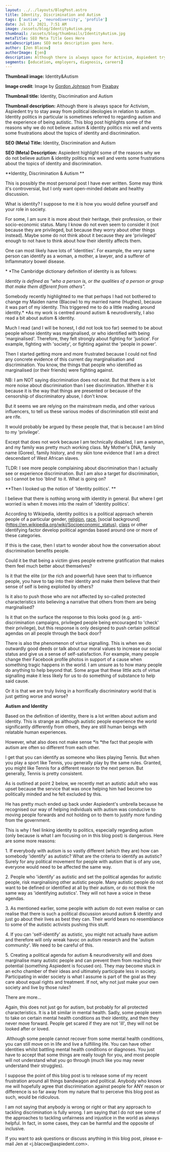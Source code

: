 ```yaml
---
layout: ../../layouts/BlogPost.astro
title: Identity, Discrimination and Autism
tags: ['autism', 'neurodiversity', 'profile']
date: Jul 17, 2021, 7:51 AM
image: /assets/blog/IdentityAutism.png
thumbnail: /assets/blog/thumbnails/IdentityAutism.jpg
metaTitle: SEO Meta Title Goes Here
metaDescription: SEO meta description goes here.
author: [Jen Blacow]
authorImage: [jen]
description: Although there is always space for Activism, Aspiedent try to stay away from political ideologies in relation to autism. Identity politics in particular is sometimes referred to regarding autism and the experience of being autistic. This blog post highlights some of the reasons why we do not believe autism & identity politics mix well and vents some frustrations about the topics of identity and discrimination.
segments: [education, employers, diagnosis, careers]
---
```

**Thumbnail image:** Identity&Autism

**Image credit**: Image by [Gordon
Johnson](https://pixabay.com/users/gdj-1086657/?utm_source=link-attribution&utm_medium=referral&utm_campaign=image&utm_content=2750393) from [Pixabay](https://pixabay.com/?utm_source=link-attribution&utm_medium=referral&utm_campaign=image&utm_content=2750393) 

**Thumbnail title:** Identity, Discrimination and Autism

**Thumbnail description:** Although there is always space for Activism,
Aspiedent try to stay away from political ideologies in relation to
autism. Identity politics in particular is sometimes referred to
regarding autism and the experience of being autistic. This blog post
highlights some of the reasons why we do not believe autism & identity
politics mix well and vents some frustrations about the topics of
identity and discrimination.

**SEO (Meta) Title:** Identity, Discrimination and Autism

**SEO (Meta) Description:** Aspiedent highlight some of the reasons why
we do not believe autism & identity politics mix well and vents some
frustrations about the topics of identity and discrimination.

**Identity, Discrimination & Autism **

This is possibly the most personal post I have ever written. Some may
think it's controversial, but I only want open-minded debate and healthy
discussion. 

What is identity? I suppose to me it is how you would define yourself
and your role in society. 

For some, I am sure it is more about their heritage, their profession,
or their socio-economic status. Many I know do not even seem to consider
it (not because they are privileged, but because they worry about other
things instead). Maybe some do not think about it because they are
'privileged' enough to not have to think about how their identity
affects them. 

One can most likely have lots of 'identities'. For example, the very
same person can identify as a woman, a mother, a lawyer, and a sufferer
of Inflammatory bowel disease. 

\* *The Cambridge dictionary definition of identity is as follows:

*Identity is defined as "who a person is, or the qualities of a person
or group that make them different from others".*

Somebody recently highlighted to me that perhaps I had not bothered to
change my Maiden name (Blacow) to my married name (Hughes), because it
was part of my identity. This triggered me to do a little reading around
identity.* *As my work is centred around autism & neurodiversity, I also
read a bit about autism & identity. 

Much I read (and I will be honest, I did not look too far) seemed to be
about people whose identity was marginalised, or who identified with
being 'marginalised'. Therefore, they felt strongly about fighting for
'justice'. For example, fighting with 'society', or fighting against the
'people in power'. 

Then I started getting more and more frustrated because I could not find
any concrete evidence of this current day marginalisation and
discrimination. You know, the things that people who identified as
marginalised (or their friends) were fighting against.

NB: I am NOT saying discrimination does not exist. But that there is a
lot more noise about discrimination than I see discrimination. Whether
it is because it is the way that things are presented or because of the
censorship of discriminatory abuse, I don't know. 

But it seems we are relying on the mainstream media, and other various
influencers, to tell us these various modes of discrimination still
exist and are rife. 

It would probably be argued by these people that, that is because I am
blind to my 'privilege'. 

Except that does not work because I am technically disabled, I am a
woman, and my family was pretty much working class. My Mother's DNA,
family name (Goree), family history, and my skin tone evidence that I am
a direct descendant of West African slaves. 

TLDR: I see more people complaining about discrimination than I actually
see or experience discrimination. But I am also a target for
discrimination, so I cannot be too 'blind' to it. What is going on?

**Then I looked up the notion of 'Identity politics'. **

I believe that there is nothing wrong with identity in general. But
where I get worried is when it moves into the realm of 'identity
politics'. 

According to Wikipedia, identity politics is a political approach
wherein people of a particular
gender, [religion](https://en.wikipedia.org/wiki/Religion), [race](https://en.wikipedia.org/wiki/Race_(human_categorization)), [social
background](https://en.wikipedia.org/wiki/Socioeconomic_status), [class](https://en.wikipedia.org/wiki/Social_class) or
other identifying factor develop political agendas based around one or
more of these categories.

If this is the case, then I start to wonder about how the conversation
about discrimination benefits people. 

Could it be that being a victim gives people extreme gratification that
makes them feel much better about themselves? 

Is it that the elite (or the rich and powerful) have seen that to
influence people, you have to tap into their identity and make them
believe that their sense of self is being exploited by others?

Is it also to push those who are not affected by so-called protected
characteristics into believing a narrative that others from them are
being marginalised? 

Is it that on the surface the response to this looks good (e.g.
anti-discrimination campaigns, privileged people being encouraged to
'check' their privilege), but this response is only designed to push
certain political agendas on all people through the back door? 

There is also the phenomenon of virtue signalling. This is when we do
outwardly good deeds or talk about our moral values to increase our
social status and give us a sense of self-satisfaction. For example,
many people change their Facebook profile photos in support of a cause
when something tragic happens in the world. I am unsure as to how many
people do anything to help beyond that. Some argue that these little
acts of virtue signalling make it less likely for us to do something of
substance to help said cause. 

Or it is that we are truly living in a horrifically discriminatory world
that is just getting worse and worse?

**Autism and Identity**

Based on the definition of identity, there is a lot written about autism
and identity. This is strange as although autistic people experience the
world significantly differently from others, they are still human beings
with relatable human experiences.

However, what also does not make sense *is *the fact that people with
autism are often so different from each other. 

I get that you can identify as someone who likes playing Tennis. But
when you play a sport like Tennis, you generally play by the same rules.
Granted, you might like Tennis for a different reason to the next
person. But generally, Tennis is pretty consistent. 

As is outlined at point 2 below, we recently met an autistic adult who
was upset because the service that was once helping him had become too
politically minded and he felt excluded by this.

He has pretty much ended up back under Aspiedent's umbrella because he
recognised our way of helping individuals with autism was conducive to
moving people forwards and not holding on to them to justify more
funding from the government. 

This is why I feel linking identity to politics, especially regarding
autism (only because is what I am focusing on in this blog post) is
dangerous. Here are some more reasons: 

1\. If everybody with autism is so vastly different (which they are) how
can somebody 'identify' as autistic? What are the criteria to identify
as autistic? Surely for any political movement for people with autism
that is of any use, everyone would need to be affected the same way.

2\. People who 'identify' as autistic and set the political agendas for
autistic people, risk marginalising other autistic people. Many autistic
people do not want to be defined or identified at all by their autism,
or do not think the same way as 'identifying autistics'. They will not
have a voice in these agendas. 

3\. As mentioned earlier, some people with autism do not even realise or
can realise that there is such a political discussion around autism &
identity and just go about their lives as best they can. Their world
bears no resemblance to some of the autistic activists pushing this
stuff. 

4. If you can 'self-identify' as autistic, you might not actually have
autism and therefore will only wreak havoc on autism research and the
'autism community'. We need to be careful of this. 

5\. Creating a political agenda for autism & neurodiversity will and does
marginalise many autistic people and can prevent them from reaching
their potential (something Aspiedent is focused on). They may become
stuck in an echo chamber of their ideas and ultimately participate less
in society. Participating in wider society is what I assume is part of
the goal as they care about equal rights and treatment. If not, why not
just make your own society and live by those rules?

There are more... 

Again, this does not just go for autism, but probably for all protected
characteristics. It is a bit similar in mental health. Sadly, some
people seem to take on certain mental health conditions as their
identity, and then they never move forward. People get scared if they
are not 'ill', they will not be looked after or loved.

 Although some people cannot recover from some mental health conditions,
you can still move on in life and live a fulfilling life. You can have
other identities whilst battling mental health conditions or diagnoses.
You just have to accept that some things are really tough for you, and
most people will not understand what you go through (much like you may
never understand their struggles). 

I suppose the point of this blog post is to release some of my recent
frustration around all things bandwagon and political. Anybody who knows
me will hopefully agree that discrimination against people for ANY
reason or difference is so far away from my nature that to perceive this
blog post as such, would be ridiculous. 

I am not saying that anybody is wrong or right or that any approach to
tackling discrimination is fully wrong. I am saying that I do not see
some of the approaches to tackling unfairness and injustice in the world
as always helpful. In fact, in some cases, they can be harmful and the
opposite of inclusive. 

If you want to ask questions or discuss anything in this blog post,
please e-mail Jen at <j.blacow\@aspiedent.com>.
